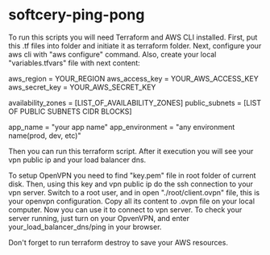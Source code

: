 # softcery-ping-pong

To run this scripts you will need Terraform and AWS CLI installed.
First, put this .tf files into folder and initiate it as terraform folder. Next, configure your aws cli with "aws configure" command. Also, create your local "variables.tfvars" file with next content:

aws_region        = YOUR_REGION
aws_access_key    = YOUR_AWS_ACCESS_KEY
aws_secret_key    = YOUR_AWS_SECRET_KEY

availability_zones = [LIST_OF_AVAILABILITY_ZONES]
public_subnets     = [LIST OF PUBLIC SUBNETS CIDR BLOCKS]

app_name        = "your app name"
app_environment = "any environment name(prod, dev, etc)"

Then you can run this terraform script.
After it execution you will see your vpn public ip and your load balancer dns.

To setup OpenVPN you need to find "key.pem" file in root folder of current disk. Then, using this key and vpn public ip do the ssh connection to your vpn server.
Switch to a root user, and in open "./root/client.ovpn" file, this is your openvpn configuration. Copy all its content to .ovpn file on your local computer. Now you can use it to connect to vpn server.
To check your server running, just turn on your OpvenVPN, and enter your_load_balancer_dns/ping in your browser.

Don't forget to run terraform destroy to save your AWS resources.

